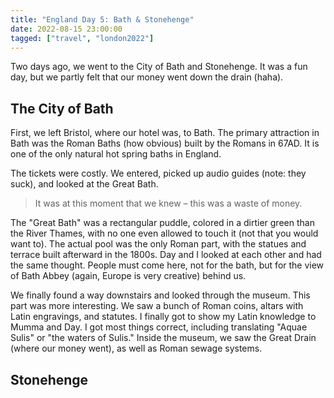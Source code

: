 ```yaml
---
title: "England Day 5: Bath & Stonehenge"
date: 2022-08-15 23:00:00
tagged: ["travel", "london2022"]
---
```


Two days ago, we went to the City of Bath and Stonehenge. It was a fun day, but we partly felt that our money went down the drain (haha).

## The City of Bath
First, we left Bristol, where our hotel was, to Bath. The primary attraction in Bath was the Roman Baths (how obvious) built by the Romans in 67AD. It is one of the only natural hot spring baths in England. 

The tickets were costly. We entered, picked up audio guides (note: they suck), and looked at the Great Bath. 

<blockquote class="blockquote text-center">It was at this moment that we knew – this was a waste of money.</blockquote>

The "Great Bath" was a rectangular puddle, colored in a dirtier green than the River Thames, with no one even allowed to touch it (not that you would want to). The actual pool was the only Roman part, with the statues and terrace built afterward in the 1800s. Day and I looked at each other and had the same thought. People must come here, not for the bath, but for the view of Bath Abbey (again, Europe is very creative) behind us.

We finally found a way downstairs and looked through the museum. This part was more interesting. We saw a bunch of Roman coins, altars with Latin engravings, and statutes. I finally got to show my Latin knowledge to Mumma and Day. I got most things correct, including translating "Aquae Sulis" or "the waters of Sulis." Inside the museum, we saw the Great Drain (where our money went), as well as Roman sewage systems. 

<!-- 
  --
  -- write about bath abbey  
  --
  -->



## Stonehenge